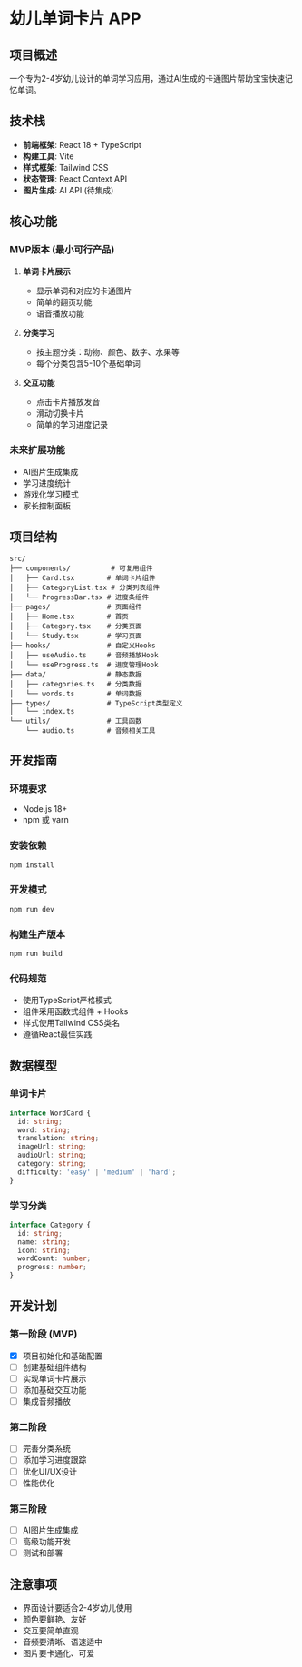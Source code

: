 # 幼儿单词卡片 APP

## 项目概述
一个专为2-4岁幼儿设计的单词学习应用，通过AI生成的卡通图片帮助宝宝快速记忆单词。

## 技术栈
- **前端框架**: React 18 + TypeScript
- **构建工具**: Vite
- **样式框架**: Tailwind CSS
- **状态管理**: React Context API
- **图片生成**: AI API (待集成)

## 核心功能
### MVP版本 (最小可行产品)
1. **单词卡片展示**
   - 显示单词和对应的卡通图片
   - 简单的翻页功能
   - 语音播放功能

2. **分类学习**
   - 按主题分类：动物、颜色、数字、水果等
   - 每个分类包含5-10个基础单词

3. **交互功能**
   - 点击卡片播放发音
   - 滑动切换卡片
   - 简单的学习进度记录

### 未来扩展功能
- AI图片生成集成
- 学习进度统计
- 游戏化学习模式
- 家长控制面板

## 项目结构
```
src/
├── components/          # 可复用组件
│   ├── Card.tsx        # 单词卡片组件
│   ├── CategoryList.tsx # 分类列表组件
│   └── ProgressBar.tsx # 进度条组件
├── pages/              # 页面组件
│   ├── Home.tsx        # 首页
│   ├── Category.tsx    # 分类页面
│   └── Study.tsx       # 学习页面
├── hooks/              # 自定义Hooks
│   ├── useAudio.ts     # 音频播放Hook
│   └── useProgress.ts  # 进度管理Hook
├── data/               # 静态数据
│   ├── categories.ts   # 分类数据
│   └── words.ts        # 单词数据
├── types/              # TypeScript类型定义
│   └── index.ts
└── utils/              # 工具函数
    └── audio.ts        # 音频相关工具
```

## 开发指南

### 环境要求
- Node.js 18+
- npm 或 yarn

### 安装依赖
```bash
npm install
```

### 开发模式
```bash
npm run dev
```

### 构建生产版本
```bash
npm run build
```

### 代码规范
- 使用TypeScript严格模式
- 组件采用函数式组件 + Hooks
- 样式使用Tailwind CSS类名
- 遵循React最佳实践

## 数据模型

### 单词卡片
```typescript
interface WordCard {
  id: string;
  word: string;
  translation: string;
  imageUrl: string;
  audioUrl: string;
  category: string;
  difficulty: 'easy' | 'medium' | 'hard';
}
```

### 学习分类
```typescript
interface Category {
  id: string;
  name: string;
  icon: string;
  wordCount: number;
  progress: number;
}
```

## 开发计划

### 第一阶段 (MVP)
- [x] 项目初始化和基础配置
- [ ] 创建基础组件结构
- [ ] 实现单词卡片展示
- [ ] 添加基础交互功能
- [ ] 集成音频播放

### 第二阶段
- [ ] 完善分类系统
- [ ] 添加学习进度跟踪
- [ ] 优化UI/UX设计
- [ ] 性能优化

### 第三阶段
- [ ] AI图片生成集成
- [ ] 高级功能开发
- [ ] 测试和部署

## 注意事项
- 界面设计要适合2-4岁幼儿使用
- 颜色要鲜艳、友好
- 交互要简单直观
- 音频要清晰、语速适中
- 图片要卡通化、可爱 